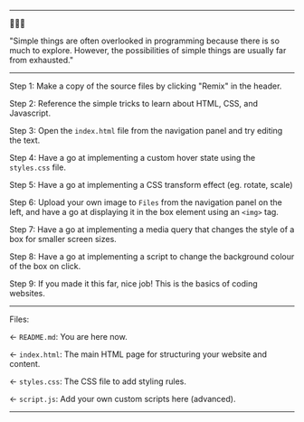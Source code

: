 -----

🔮🔮🔮

"Simple things are often overlooked in programming because there is so much to explore. However, the possibilities of simple things are usually far from exhausted."

-----

Step 1:
Make a copy of the source files by clicking "Remix" in the header.

Step 2:
Reference the simple tricks to learn about HTML, CSS, and Javascript.

Step 3:
Open the `index.html` file from the navigation panel and try editing the text.

Step 4:
Have a go at implementing a custom hover state using the `styles.css` file.

Step 5:
Have a go at implementing a CSS transform effect (eg. rotate, scale)

Step 6:
Upload your own image to `Files` from the navigation panel on the left, and have a go at displaying it in the box element using an `<img>` tag.

Step 7:
Have a go at implementing a media query that changes the style of a box for smaller screen sizes.

Step 8:
Have a go at implementing a script to change the background colour of the box on click.

Step 9:
If you made it this far, nice job! This is the basics of coding websites.

-----

Files:

← `README.md`: You are here now.

← `index.html`: The main HTML page for structuring your website and content.

← `styles.css`: The CSS file to add styling rules.

← `script.js`: Add your own custom scripts here (advanced).

-----